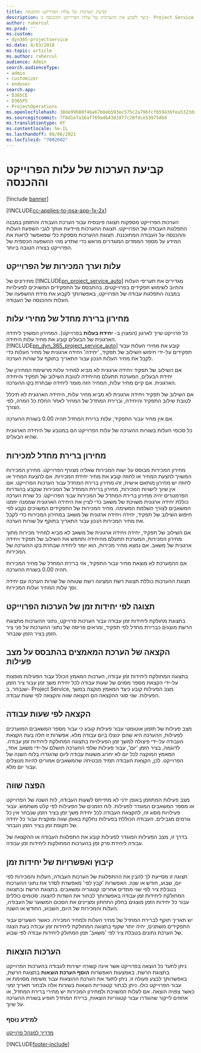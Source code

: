 ```yaml
---
title: ‏‫‏‫קביעת הערכות של עלות הפרוייקט וההכנסה
description: כיצד לקבוע את ההערכות של עלות הפרוייקט וההכנסה ב- Project Service
author: ruhercul
ms.prod: ''
ms.custom:
- dyn365-projectservice
ms.date: 8/03/2018
ms.topic: article
ms.author: ruhercul
audience: Admin
search.audienceType:
- admin
- customizer
- enduser
search.app:
- D365CE
- D365PS
- ProjectOperations
ms.openlocfilehash: 38de99680f4ba67b8eb593ec575c2a796fcfb59436fea5323dd1d86d7cf3d797
ms.sourcegitcommit: 7f8d1e7a16af769adb43d1877c28fdce53975db8
ms.translationtype: HT
ms.contentlocale: he-IL
ms.lasthandoff: 08/06/2021
ms.locfileid: "7002602"
---
```

# <a name="determine-project-cost-and-revenue-estimates"></a>‏‫‏‫קביעת הערכות של עלות הפרוייקט וההכנסה 

[!include [banner](../includes/psa-now-project-operations.md)]

[!INCLUDE[cc-applies-to-psa-app-1x-2x](../includes/cc-applies-to-psa-app-1x-2x.md)]

הערכות הפרוייקט מספקות תצוגה פיננסית עבור הערכת העבודה והתזמון במבנה התפלגות העבודה של הפרוייקט. תצוגת ההערכות מיידעת אותך לגבי השפעת העלות וההכנסה על העבודה המתוכננת. תצוגת ההערכות מספקת כלי שמאפשר לראות את המידע על מספר הממדים המוגדרים מראש כדי שתדע מהי ההשפעה הכספית של הפרוייקט בצורה הטובה ביותר.  
  
## <a name="cost-and-sales-value-of-the-project"></a>עלות וערך המכירות של הפרוייקט  
מחירונים של [!INCLUDE[pn_project_service_auto](../includes/pn-project-service-auto.md)] מגדירים את תעריפי העלות והחיוב לשימוש תפקידים בפרוייקטים. בהתבסס על התפקידים המשויכים לפעילויות במבנה התפלגות עבודה של הפרוייקט, באפשרותך לקבוע את מידת ההשפעה של העלות וההכנסה של העבודה.  
  
## <a name="cost-price-defaulting"></a>מחירון ברירת מחדל של מחירי עלות  
כל פרוייקט שייך לארגון (המצוין ב- **יחידת בעלות** בפרוייקט). המחירון המשויך ליחידה הארגונית של הבעלים קובע את מחיר עלות היחידה. [!INCLUDE[pn_dyn_365_project_service_auto](../includes/pn-dyn-365-project-service-auto.md)] קובע את מחירי העלות עבור תפקידים על-ידי חיפוש השילוב של תפקיד, 'יחידה' ויחידה ארגונית של מחיר העלות כדי לקבל את מחיר העלות הנכון עבור התאריך בתוקף על שורות הערכה.  
  
אם השילוב של תפקיד ויחידה ארגונית לא מביא למחיר עלות מרשימת המחירון של יחידת הבעלים, המערכת תתעלם מהיחידה לטובת השילוב של תפקיד והיחידה הארגונית. אם קיים מחיר עלות, המחיר הזה מומר ליחידה שבחרת בקו ההערכה.  
  
אם השילוב של תפקיד ויחידה ארגונית לא מביא מחיר עלות, היחידה הארגונית לא תיכלל לטובת שילוב התפקיד והיחידה, וברירת המחדל של המחיר לאחר החלת כל המרה, לפי הצורך.  
  
 אם אין מחיר עבור התפקיד, עלות ברירת המחדל תהיה 0.00 בשורת ההערכה.  
  
 כל סכומי העלות בשורות ההערכה של עלות הפרוייקט הם במטבע של היחידה הארגונית שהיא הבעלים.  
  
## <a name="sales-price-defaulting"></a>מחירון ברירת מחדל למכירות  
מחירון המכירות מבוסס על ישות המכירות שאליה מצורף הפרוייקט. מחירון המכירות המשויך להצעת המחיר או לחוזה קובע את מחיר יחידת המכירות. אם להצעת המחיר או לחוזה יש מחירון מותאם אישית, זהו מחירון ברירת המחדל עבור הערכות הפרוייקט. אם אין שיוך לישויות המכירות, מחירון ברירת המחדל של המכירות שנקבע בהגדרות הפרמטרים יהיה מחירון ברירת המחדל של המכירות עבור הפרוייקט. כל שורת הערכה כוללת יחידה ארגונית משויכת של משאב כדי לציין את היחידה הארגונית שממנה יוזמנו המשאבים לצורך השלמת המשימה. מחיר המכירות של התפקידים המשויכים נקבע לפי חיפוש השילוב של תפקיד, יחידה ויחידה ארגונית של משאב במחירון המכירות כדי לקבל את מחיר המכירות הנכון עבור התאריך בתוקף על שורות הערכה.  
  
אם השילוב של תפקיד, יחידה ויחידה ארגונית של משאב לא מביא למחיר מכירות מתוך מחירון המכירות, המערכת תתעלם מהיחידה ותחפש את השילוב של תפקיד ויחידה ארגונית של משאב. אם נמצא מחיר מכירות, הוא יומר ליחידה שבחרת בקו ההערכה של המכירות.  
  
אם ההמערכת לא מוצאת מחיר עבור התפקיד, אזי ברירת המחדל של מחיר המכירות תהיה 0.00 בשורת ההערכה.  
  
תצוגת ההערכות כוללת תצוגת רשת המציגה רשת שטוחה של שורות הערכה עם יחידה וסך עלות המחיר ועלות המכירות.  
  
## <a name="time-phased-view-of-project-estimates"></a>תצוגה לפי יחידות זמן של הערכות הפרוייקט  
בתצוגת מחולקת ליחידות זמן עבודה עבור הערכות פרוייקט, נתוני ההערכות מתצוגת הרשת מוצגים כברירת מחדל לפי תפקיד, ומראים פריסה של נתוני ההערכות על פני ציר הזמן בציר הזמן שנבחר.  
  
## <a name="effort-estimate-allocation-based-on-task-mode"></a>הקצאה של הערכת המאמצים בהתבסס על מצב פעילות  
בתצוגה המחולקת ליחידות זמן עבודה, הערכות המאמץ הכולל עבור הפעילות מופצות על-ידי הקצאת מספר מסוים של שעות עבודה לכל יחידת משך זמן עבור ציר הזמן שנבחר. ב- Project Service, מצב הפעילות קובע כיצד המאמץ מוקצה במשך הפעילות. שני סוגי ההקצאה הם הקצאה שווה והקצאה לפי שעות עבודה. 
  
## <a name="work-hours-based-allocation"></a>הקצאה לפי שעות עבודה  
מצב פעילות של תזמון אוטומטי עבור פעילות קובע כי עבור מספר המשאבים המוערכים לפעילות, ההערכה היא שהם ינוצלו ביום עבודה מלא. אפשרות זו חלה בעת הקצאת העבודה על-ידי פיצולה למשך זמן הפעילויות בתצוגה המחולקת ליחידות זמן עבודה. לדוגמה, בציר הזמן 'יום', עבור פעילות שלפי ההערכה תושלם על-ידי משאב אחד, המאמץ המוקצה לכל יום לא יחרוג משעות עבודה ליום שהוגדרו בלוח השנה של הפרוייקט. לכן, הקצאת העבודה תמיד מבטיחה שהמשאבים אמורים להיות מנוצלים עבור יום מלא.  
  
## <a name="even-distribution"></a>הפצה שווה  
מצב פעילות המתוזמן באופן ידני לא מתייחס לשעות העבודה, לוח השנה של הפרוייקט או מספר המשאבים המוגדר לפעילות. לוח הזמנים של הפעילות לפי קלט משתמש. עבור פעילויות מסוג זה, להקצאת העבודה לכל יחידת משך זמן בציר הזמן שנבחר אין כל גורמים מגבילים. העבודה הכוללת בפעילות נחלקת באופן שווה ומוקצית עבור כל יחידה של תקופת זמן בציר הזמן הנבחר.  
  
בדרך זו, מצב הפעילות המוגדר לפעילות קובע את התפלגות העבודה או ההקצאה של עבודה ליחידת פרק זמן בהערכות המחולקות ליחידות זמן עבודה.  
  
## <a name="grouping-and-time-phasing-options"></a>קיבוץ ואפשרויות של יחידות זמן  
תצוגה זו מסייעת לך להבין את ההתפלגות של הערכות העבודה, העלות והמכירות לפי יום, שבוע, חודש או שנה. האפשרות 'קבץ לפי' מאפשרת לסדר את נתוני ההערכות בטבלת ציר לפי שני ממדים אחרים: קטגוריה ומשאבים. בתצוגת הרשת ובתצוגה המחולקת ליחידות זמן עבודה באפשרותך לבחור את השדות להצגה. סכומים כוללים עבור כל יחידות הזמן מוצגים בחלק התחתון ומציינים את הסכום המשוער של העבודה, העלות והמכירות של היום, השבוע, החודש או השנה.  
  
יש תאריך תוקף לברירת המחדל של מחיר העלות ולמחיר המכירה. כאשר השערים עבור התפקידים משתנים, יהיה יותר שקוף בתצוגה המחולקת ליחידות זמן עבודה בעת הצגה של הערכת נתונים בטבלת ציר לפי 'משאב' וזמן המחולק ליחידות עבודה לפי שבוע.  
  
## <a name="expense-estimates"></a>הערכות הוצאות  
ניתן לתעד כל הוצאה בפרוייקט אשר אינה קשורה ישירות לעבודה בהערכות הפרוייקט בתצוגת הרשת. באמצעות האפשרות **הוסף הערכת הוצאות** בתצוגת הרשת, באפשרותך לבצע פעולה זו. ניתן לתעד את הערכת ההוצאות עבור משימה מסוימת או עבור הפרוייקט כולו. ניתן לבחור קטגוריות הוצאות בשורות אלה ולבחור תאריך זמני כאשר צפויה הוצאה. אם לעלות המשויכת ולמחירון המכירות יש מחירי ברירת המחדל, או אחוזים לייקור שהוגדרו עבור קטגוריות הוצאות, ברירת המחדל תופיע בשורת ההערכה על שיוך.  
  
### <a name="see-also"></a>למידע נוסף  
 [מדריך למנהל פרוייקט](../psa/project-manager-guide.md)


[!INCLUDE[footer-include](../includes/footer-banner.md)]